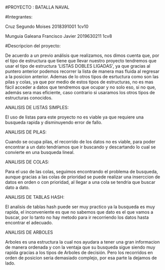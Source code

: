 #PROYECTO : BATALLA NAVAL


#Integrantes:

Cruz Segundo Moises 2018391001 1cv10

Munguia Galeana Francisco Javier 2019630211 1cv8

#Descripcion del proyecto:

De acuerdo a un previo análisis que realizamos, nos dimos cuenta que, por el tipo de estructura que tiene que llevar nuestro proyecto tendremos que usar el tipo de estructura 'LISTAS DOBLES LIGADAS', ya que gracias al puntero anterior podemos recorrer la lista de manera mas fluida al regresar a la posicion anterior. Ademas de lo otros tipos de esrtuctura como son las pilas y colas, ya que por medio de estos tipos de estructuras, no es mas fácil acceder a datos que tendremos que ocupar y no solo eso, si no que, además sera mas eficiente, caso contrario  si usaramos los otros tipos de estructuras conocidos.

ANALISIS DE LISTAS SIMPLES:

El uso de listas para este proyecto no es viable ya que requiere una busqueda rapida y disminuyendo error de fallo.

ANALISIS DE PILAS:

Cuando se ocupa pilas, el recorrido de los datos no es viable, para poder encontrar a un dato tendriamos que ir buscando y descartando lo cual se convierte en una busqueda lineal.

ANALISIS DE COLAS:

Para el uso de las colas, seguimos encontrando el problema de busqueda, aunque gracias a las colas de prioridad se puede realizar una inserccion de datos en orden o con prioridad, al llegar a una cola se tendria que buscar dato a dato.

ANALISIS DE TABLAS HASH:

El analisis de tablas hash puede ser muy practico ya la busqueda es muy rapida, el inconveniente es que no sabemos que dato es el que vamos a buscar, por lo tanto no hay metodo para ir recorriendo los datos hasta encontrar el adecuado.

ANALISIS DE ARBOLES

Arboles es una estructura la cual nos ayudara a tener una gran informacion de manera ordenada y con la ventaja que su busqueda sigue siendo muy rapida gracias a los tipos de Arboles de decisión. Pero los recorridos en orden de posicion seria demasiado complejo, por esa parte la dejamos de lado.


